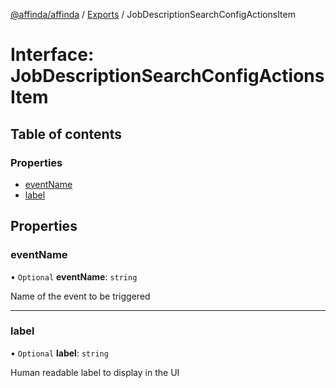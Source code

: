 [@affinda/affinda](../README.md) / [Exports](../modules.md) / JobDescriptionSearchConfigActionsItem

# Interface: JobDescriptionSearchConfigActionsItem

## Table of contents

### Properties

- [eventName](JobDescriptionSearchConfigActionsItem.md#eventname)
- [label](JobDescriptionSearchConfigActionsItem.md#label)

## Properties

### eventName

• `Optional` **eventName**: `string`

Name of the event to be triggered

___

### label

• `Optional` **label**: `string`

Human readable label to display in the UI
